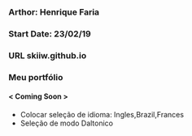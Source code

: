 ### Arthor: Henrique Faria ###
### Start Date: 23/02/19 ###
### URL skiiw.github.io ###


### Meu portfólio ###
#### < Coming Soon > ####
- Colocar seleção de idioma: Ingles,Brazil,Frances
- Seleção de modo Daltonico
